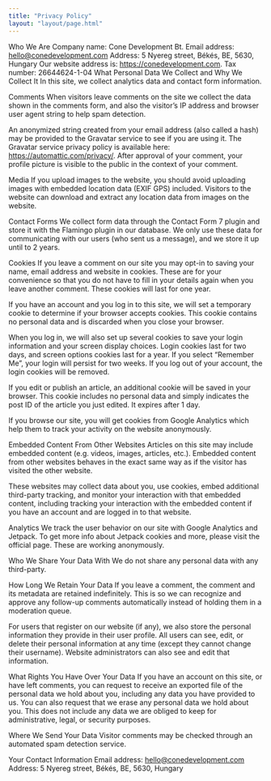 ```yaml
---
title: "Privacy Policy"
layout: "layout/page.html"
---
```


Who We Are
Company name: Cone Development Bt.
Email address: hello@conedevelopment.com
Address: 5 Nyereg street, Békés, BE, 5630, Hungary
Our website address is: https://conedevelopment.com.
Tax number: 26644624-1-04
What Personal Data We Collect and Why We Collect It
In this site, we collect analytics data and contact form information.

Comments
When visitors leave comments on the site we collect the data shown in the comments form, and also the visitor’s IP address and browser user agent string to help spam detection.

An anonymized string created from your email address (also called a hash) may be provided to the Gravatar service to see if you are using it. The Gravatar service privacy policy is available here: https://automattic.com/privacy/. After approval of your comment, your profile picture is visible to the public in the context of your comment.

Media
If you upload images to the website, you should avoid uploading images with embedded location data (EXIF GPS) included. Visitors to the website can download and extract any location data from images on the website.

Contact Forms
We collect form data through the Contact Form 7 plugin and store it with the Flamingo plugin in our database.
We only use these data for communicating with our users (who sent us a message), and we store it up until to 2 years.

Cookies
If you leave a comment on our site you may opt-in to saving your name, email address and website in cookies. These are for your convenience so that you do not have to fill in your details again when you leave another comment. These cookies will last for one year.

If you have an account and you log in to this site, we will set a temporary cookie to determine if your browser accepts cookies. This cookie contains no personal data and is discarded when you close your browser.

When you log in, we will also set up several cookies to save your login information and your screen display choices. Login cookies last for two days, and screen options cookies last for a year. If you select “Remember Me”, your login will persist for two weeks. If you log out of your account, the login cookies will be removed.

If you edit or publish an article, an additional cookie will be saved in your browser. This cookie includes no personal data and simply indicates the post ID of the article you just edited. It expires after 1 day.

If you browse our site, you will get cookies from Google Analytics which help them to track your activity on the website anonymously.

Embedded Content From Other Websites
Articles on this site may include embedded content (e.g. videos, images, articles, etc.). Embedded content from other websites behaves in the exact same way as if the visitor has visited the other website.

These websites may collect data about you, use cookies, embed additional third-party tracking, and monitor your interaction with that embedded content, including tracking your interaction with the embedded content if you have an account and are logged in to that website.

Analytics
We track the user behavior on our site with Google Analytics and Jetpack. To get more info about Jetpack cookies and more, please visit the official page. These are working anonymously.

Who We Share Your Data With
We do not share any personal data with any third-party.

How Long We Retain Your Data
If you leave a comment, the comment and its metadata are retained indefinitely. This is so we can recognize and approve any follow-up comments automatically instead of holding them in a moderation queue.

For users that register on our website (if any), we also store the personal information they provide in their user profile. All users can see, edit, or delete their personal information at any time (except they cannot change their username). Website administrators can also see and edit that information.

What Rights You Have Over Your Data
If you have an account on this site, or have left comments, you can request to receive an exported file of the personal data we hold about you, including any data you have provided to us. You can also request that we erase any personal data we hold about you. This does not include any data we are obliged to keep for administrative, legal, or security purposes.

Where We Send Your Data
Visitor comments may be checked through an automated spam detection service.

Your Contact Information
Email address: hello@conedevelopment.com
Address: 5 Nyereg street, Békés, BE, 5630, Hungary
